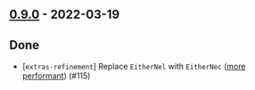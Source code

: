 ## [0.9.0](https://github.com/kevin-lee/extras/issues?utf8=%E2%9C%93&q=is%3Aissue+is%3Aclosed+-label%3Ainvalid+milestone%3Amilestone9) - 2022-03-19

## Done
* [`extras-refinement`] Replace `EitherNel` with `EitherNec` ([more performant](https://typelevel.org/blog/2018/09/04/chain-replacing-the-list-monoid.html)) (#115)
